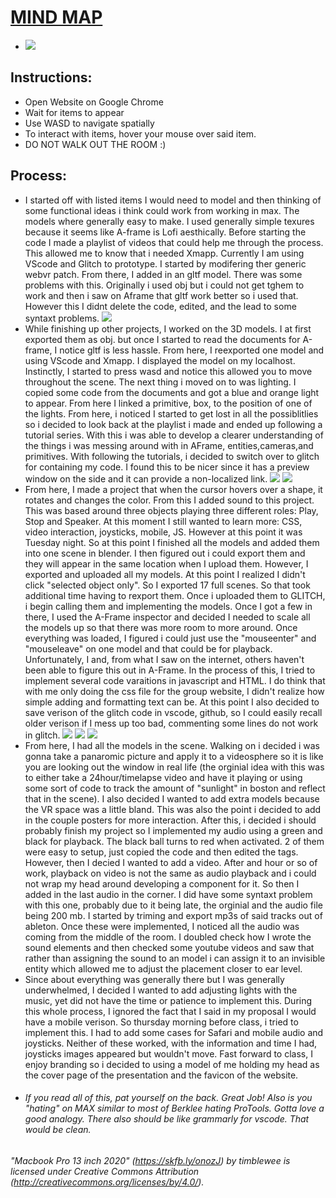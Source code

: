 # [MIND MAP](https://mindmapz.glitch.me/#)
- ![](Assets/Photos/mindmapimg.jpg)

## Instructions:
- Open Website on Google Chrome
- Wait for items to appear
- Use WASD to navigate spatially
- To interact with items, hover your mouse over said item.
- DO NOT WALK OUT THE ROOM :)


## Process:
- I started off with listed items I would need to model and then thinking of some functional ideas i think could work from working in max. The models where generally easy to make. I used generally simple texures because it seems like A-frame is Lofi aesthically. Before starting the code I made a playlist of videos that could help me through the process. This allowed me to know that i needed Xmapp. Currently I am using VScode and Glitch to prototype. I started by modifering ther generic webvr patch. From there, I added in an gltf model. There was some problems with this. Originally i used obj but i could not get tghem to work and then i saw on Aframe that gltf work better so i used that. However this I didnt delete the code, edited, and the lead to some syntaxt problems.
![](Process_Images/1.JPG)
- While finishing up other projects, I worked on the 3D models. I at first exported them as obj. but once I started to read the documents for A-frame, I notice gltf is less hassle. From here, I reexported one model and using VScode and Xmapp. I displayed the model on my localhost. Instinctly, I started to press wasd and notice this allowed you to move throughout the scene. The next thing i moved on to was lighting. I copied some code from the documents and got a blue and orange light to appear. From here I linked a primitive, box, to the position of one of the lights. From here, i noticed I started to get lost in all the possiblitlies so i decided to look back at the playlist i made and ended up following a tutorial series. With this i was able to develop a clearer understanding of the things i was messing around with in AFrame, entities,cameras,and primitives. With following the tutorials, i decided to switch over to glitch for containing my code. I found this to be nicer since it has a preview window on the side and it can provide a non-localized link.
![](Process_Images/2.png)
![](Process_Images/3.png)
- From here, I made a project that when the cursor hovers over a shape, it rotates and changes the color. From this I added sound to this project. This was based around three objects playing three different roles: Play, Stop and Speaker. At this moment I still wanted to learn more: CSS, video interaction, joysticks, mobile, JS. However at this point it was Tuesday night. So at this point I finished all the models and added them into one scene in blender. I then figured out i could export them and they will appear in the same location when I upload them. However, I exported and uploaded all my models. At this point I realized I didn't click "selected object only". So I exported 17 full scenes. So that took additional time having to rexport them. Once i uploaded them to GLITCH, i begin calling them and implementing the models. Once I got a few in there, I used the A-Frame inspector and decided I needed to scale all the models up so that there was more room to more around. Once everything was loaded, I figured i could just use the "mouseenter" and "mouseleave" on one model and that could be for playback. Unfortunately, I and, from what I saw on the internet, others haven't been able to figure this out in A-Frame. In the process of this, I tried to implement several code varaitions in javascript and HTML. I do think that with me only doing the css file for the group website, I didn't realize how simple adding and formatting text can be. At this point I also decided to save verison of the glitch code in vscode, github, so I could easily recall older verison if I mess up too bad, commenting some lines do not work in glitch.
![](Process_Images/4.png)
![](Process_Images/5.jpeg)
![](Process_Images/6.jpeg)
- From here, I had all the models in the scene. Walking on i decided i was gonna take a panaromic picture and apply it to a videosphere so it is like you are looking out the window in real life (the orginial idea with this was to either take a 24hour/timelapse video and have it playing or using some sort of code to track the amount of "sunlight" in boston and reflect that in the scene). I also decided I wanted to add extra models because the VR space was a little bland. This was also the point i decided to add in the couple posters for more interaction. After this, i decided i should probably finish my project so I implemented my audio using a green and black for playback. The black ball turns to red when activated. 2 of them were easy to setup, just copied the code and then edited the tags. However, then I decied I wanted to add a video. After and hour or so of work, playback on video is not the same as audio playback and i could not wrap my head around developing a component for it. So then I added in the last audio in the corner. I did have some syntaxt problem with this one, probably due to it being late, the orginial and the audio file being 200 mb. I started by triming and export mp3s of said tracks out of ableton. Once these were implemented, I noticed all the audio was coming from the middle of the room. I doubled check how I wrote the sound elements and then checked some youtube videos and saw that rather than assigning the sound to an model i can assign it to an invisible entity which allowed me to adjust the placement closer to ear level.
- Since about everything was generally there but I was generally underwhelmed, I decided I wanted to add adjusting lights with the music, yet did not have the time or patience to implement this. During this whole process, I ignored the fact that I said in my proposal I would have a mobile verison. So thursday morning before class, i tried to implement this. I had to add some cases for Safari and mobile audio and joysticks. Neither of these worked, with the information and time I had, joysticks images appeared but wouldn't move. Fast forward to class, I enjoy branding so i decided to using a model of me holding my head as the cover page of the presentation and the favicon of the website.
- ###### If you read all of this, pat yourself on the back. Great Job! Also is you "hating" on MAX similar to most of Berklee hating ProTools. Gotta love a good analogy. There also should be like grammarly for vscode. That would be clean.
 
 ###### "Macbook Pro 13 inch 2020" (https://skfb.ly/onozJ) by timblewee is licensed under Creative Commons Attribution (http://creativecommons.org/licenses/by/4.0/).



